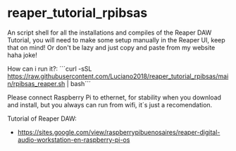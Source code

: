 # reaper_tutorial_rpibsas
An script shell for all the installations and compiles of the Reaper DAW Tutorial, you will need to make some setup manually in the Reaper UI, keep that on mind! Or don't be lazy and just copy and paste from my website haha joke! 

How can i run it?:
´´´curl -sSL https://raw.githubusercontent.com/Luciano2018/reaper_tutorial_rpibsas/main/rpibsas_reaper.sh | bash´´´

Please connect Raspberry Pi to ethernet, for stability when you download and install, but you always can run from wifi, it´s just a recomendation.

Tutorial of Reaper DAW:
- https://sites.google.com/view/raspberrypibuenosaires/reaper-digital-audio-workstation-en-raspberry-pi-os

